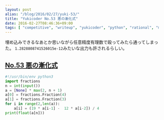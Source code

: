 ```yaml
---
layout: post
alias: "/blog/2016/02/27/yuki-53/"
title: "Yukicoder No.53 悪の漸化式"
date: 2016-02-27T08:46:36+09:00
tags: [ "competitive", "writeup", "yukicoder", "python", "rational", "math" ]
---
```


埋め込みできるなあとか思いながら任意精度有理数で殴ってみたら通ってしまった。
`1.2828808741526015e-12`みたいな出力も許されるらしい。

## [No.53 悪の漸化式](http://yukicoder.me/problems/80)

``` python
#!/usr/bin/env python3
import fractions
n = int(input())
a = [None] * max(2, n + 1)
a[0] = fractions.Fraction(4)
a[1] = fractions.Fraction(3)
for i in range(2,len(a)):
    a[i] = (19 * a[i-1] -  12 * a[i-2]) / 4
print(float(a[n]))
```
